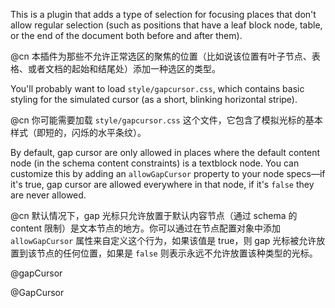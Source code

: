 This is a plugin that adds a type of selection for focusing places
that don't allow regular selection (such as positions that have a leaf
block node, table, or the end of the document both before and after
them).

@cn 本插件为那些不允许正常选区的聚焦的位置（比如说该位置有叶子节点、表格、或者文档的起始和结尾处）添加一种选区的类型。

You'll probably want to load `style/gapcursor.css`, which contains
basic styling for the simulated cursor (as a short, blinking
horizontal stripe).

@cn 你可能需要加载 `style/gapcursor.css` 这个文件，它包含了模拟光标的基本样式（即短的，闪烁的水平条纹）。

By default, gap cursor are only allowed in places where the default
content node (in the schema content constraints) is a textblock node.
You can customize this by adding an `allowGapCursor` property to your
node specs—if it's true, gap cursor are allowed everywhere in that
node, if it's `false` they are never allowed.

@cn 默认情况下，gap 光标只允许放置于默认内容节点（通过 schema 的 content 限制）是文本节点的地方。你可以通过在节点配置对象中添加
`allowGapCursor` 属性来自定义这个行为，如果该值是 true，则 gap 光标被允许放置到该节点的任何位置，如果是 `false` 则表示永远不允许放置该种类型的光标。

@gapCursor

@GapCursor
